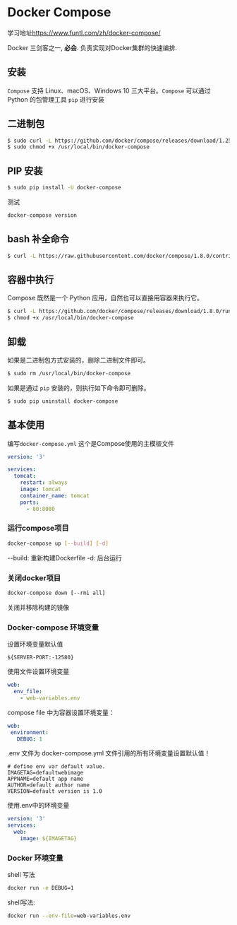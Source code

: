 # Docker Compose

学习地址<https://www.funtl.com/zh/docker-compose/>

Docker 三剑客之一, **必会**. 负责实现对Docker集群的快速编排. 

## 安装

`Compose` 支持 Linux、macOS、Windows 10 三大平台。`Compose` 可以通过 Python 的包管理工具 `pip` 进行安装

## 二进制包

```bash
$ sudo curl -L https://github.com/docker/compose/releases/download/1.25.5/docker-compose-`uname -s`-`uname -m` > /usr/local/bin/docker-compose
$ sudo chmod +x /usr/local/bin/docker-compose
```

## PIP 安装

```bash
$ sudo pip install -U docker-compose
```

测试

```bash
docker-compose version
```

## bash 补全命令

```bash
$ curl -L https://raw.githubusercontent.com/docker/compose/1.8.0/contrib/completion/bash/docker-compose > /etc/bash_completion.d/docker-compose
```

## 容器中执行

Compose 既然是一个 Python 应用，自然也可以直接用容器来执行它。

```bash
$ curl -L https://github.com/docker/compose/releases/download/1.8.0/run.sh > /usr/local/bin/docker-compose
$ chmod +x /usr/local/bin/docker-compose
```

## 卸载

如果是二进制包方式安装的，删除二进制文件即可。

```bash
$ sudo rm /usr/local/bin/docker-compose
```

如果是通过 `pip` 安装的，则执行如下命令即可删除。

```bash
$ sudo pip uninstall docker-compose
```



## 基本使用

编写`docker-compose.yml` 这个是Compose使用的主模板文件

```yml
version: '3'

services:
  tomcat:
    restart: always
    image: tomcat
    container_name: tomcat
    ports:
      - 80:8080
```

### 运行compose项目

```sh
docker-compose up [--build] [-d]
```

--build: 重新构建Dockerfile
-d: 后台运行


### 关闭docker项目
```sh
docker-compose down [--rmi all]
```
关闭并移除构建的镜像

### Docker-compose 环境变量

设置环境变量默认值

```
${SERVER-PORT:-12580}
```

使用文件设置环境变量
```yml
web:
  env_file:
    - web-variables.env
```

compose file 中为容器设置环境变量：
 ```yml
web:
  environment:
    DEBUG: 1
 ```

 
.env 文件为 docker-compose.yml 文件引用的所有环境变量设置默认值！

```properties
# define env var default value.
IMAGETAG=defaultwebimage
APPNAME=default app name
AUTHOR=default author name
VERSION=default version is 1.0
```

使用.env中的环境变量
```yml
version: '3'
services:
  web:
    image: ${IMAGETAG}   
```

### Docker 环境变量
shell 写法
```bash
docker run -e DEBUG=1
```



shell写法:
```bash
docker run --env-file=web-variables.env
```


